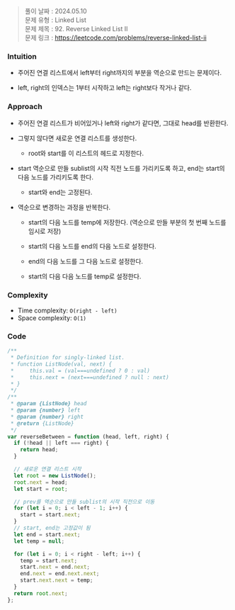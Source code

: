 > 풀이 날짜 : 2024.05.10  
> 문제 유형 : Linked List  
> 문제 제목 : 92. Reverse Linked List II  
> 문제 링크 : https://leetcode.com/problems/reverse-linked-list-ii

### Intuition

- 주어진 연결 리스트에서 left부터 right까지의 부분을 역순으로 만드는 문제이다.

- left, right의 인덱스는 1부터 시작하고 left는 right보다 작거나 같다.

### Approach

- 주어진 연결 리스트가 비어있거나 left와 right가 같다면, 그대로 head를 반환한다.

- 그렇지 않다면 새로운 연결 리스트를 생성한다.

  - root와 start를 이 리스트의 헤드로 지정한다.

- start 역순으로 만들 sublist의 시작 직전 노드를 가리키도록 하고, end는 start의 다음 노드를 가리키도록 한다.

  - start와 end는 고정된다.

- 역순으로 변경하는 과정을 반복한다.

  - start의 다음 노드를 temp에 저장한다. (역순으로 만들 부분의 첫 번째 노드를 임시로 저장)

  - start의 다음 노드를 end의 다음 노드로 설정한다.

  - end의 다음 노드를 그 다음 노드로 설정한다.

  - start의 다음 다음 노드를 temp로 설정한다.

### Complexity

- Time complexity: `O(right - left)`
- Space complexity: `O(1)`

### Code

```js
/**
 * Definition for singly-linked list.
 * function ListNode(val, next) {
 *     this.val = (val===undefined ? 0 : val)
 *     this.next = (next===undefined ? null : next)
 * }
 */
/**
 * @param {ListNode} head
 * @param {number} left
 * @param {number} right
 * @return {ListNode}
 */
var reverseBetween = function (head, left, right) {
  if (!head || left === right) {
    return head;
  }

  // 새로운 연결 리스트 시작
  let root = new ListNode();
  root.next = head;
  let start = root;

  // prev를 역순으로 만들 sublist의 시작 직전으로 이동
  for (let i = 0; i < left - 1; i++) {
    start = start.next;
  }
  // start, end는 고정값이 됨
  let end = start.next;
  let temp = null;

  for (let i = 0; i < right - left; i++) {
    temp = start.next;
    start.next = end.next;
    end.next = end.next.next;
    start.next.next = temp;
  }
  return root.next;
};
```
